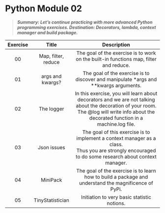 # Python Module 02

> ***Summary: Let’s continue practicing with more advanced Python programming exercises. Destination: Decorators, lambda, context manager and build package.***

| Exercise |        Title        |                         Description                          |
| :------: | :-----------------: | :----------------------------------------------------------: |
|    00    | Map, filter, reduce | The goal of the exercise is to work on the built-in functions map, filter and reduce. |
|    01    |  args and kwargs?   | The goal of the exercise is to discover and manipulate *args and **kwargs arguments. |
|    02    |     The logger      | In this exercise, you will learn about decorators and we are not talking about the decoration of your room.<br/>The @log will write info about the decorated function in a machine.log file. |
|    03    |     Json issues     | The goal of this exercise is to implement a context manager as a class.<br/> Thus you are strongly encouraged to do some research about context manager. |
|    04    |      MiniPack       | The goal of the exercise is to learn how to build a package and understand the magnificence of PyPi. |
|    05    |  TinyStatistician   |         Initiation to very basic statistic notions.          |
